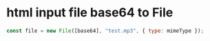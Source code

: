 # html input file base64 to File

```js
const file = new File([base64], "test.mp3", { type: mimeType });
```
